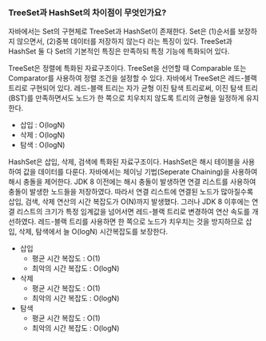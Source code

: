 ### TreeSet과 HashSet의 차이점이 무엇인가요?

자바에서는 Set의 구현체로 TreeSet과 HashSet이 존재한다. Set은 (1)순서를 보장하지 않으면서, (2)중복 데이터를 저장하지 않는다 라는 특징이 있다. TreeSet과 HashSet 둘 다 Set의 기본적인 특징은 만족하되 특정 기능에 특화되어 있다.

TreeSet은 정렬에 특화된 자료구조이다. TreeSet을 선언할 때 Comparable 또는 Comparator를 사용하여 정렬 조건을 설정할 수 있다. 자바에서 TreeSet은 레드-블랙 트리로 구현되어 있다. 레드-블랙 트리는 자가 균형 이진 탐색 트리로써, 이진 탐색 트리(BST)를 만족하면서도 노드가 한 쪽으로 치우치지 않도록 트리의 균형을 일정하게 유지한다. 

- 삽입 : O(logN)
- 삭제 : O(logN)
- 탐색 : O(logN)

HashSet은 삽입, 삭제, 검색에 특화된 자료구조이다.  HashSet은 해시 테이블을 사용하여 값을 데이터를 다룬다. 자바에서는 체이닝 기법(Seperate Chaining)을 사용하여 해시 충돌을 제어한다. JDK 8 이전에는 해시 충돌이 발생하면 연결 리스트를 사용하여 충돌이 발생한 노드들을 저장하였다. 따라서 연결 리스트에 연결된 노드가 많아질수록 삽입, 검색, 삭제 연산의 시간 복잡도가 O(N)까지 발생했다. 그러나 JDK 8 이후에는 연결 리스트의 크기가 특정 임계값을 넘어서면 레드-블랙 트리로 변경하여 연산 속도를 개선하였다. 레드-블랙 트리를 사용하면 한 쪽으로 노드가 치우치는 것을 방지하므로 삽입, 삭제, 탐색에서 늘 O(logN) 시간복잡도를 보장한다.

- 삽입
    - 평균 시간 복잡도 : O(1)
    - 최악의 시간 복잡도 : O(logN)
- 삭제
    - 평균 시간 복잡도 : O(1)
    - 최악의 시간 복잡도 : O(logN)
- 탐색
    - 평균 시간 복잡도 : O(1)
    - 최악의 시간 복잡도 : O(logN)
